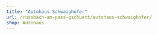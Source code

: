 ```yaml
---
title: "Autohaus Schwaighofer"
url: /russbach-am-pass-gschuett/autohaus-schwaighofer/
shop: Autohaus
---
```

